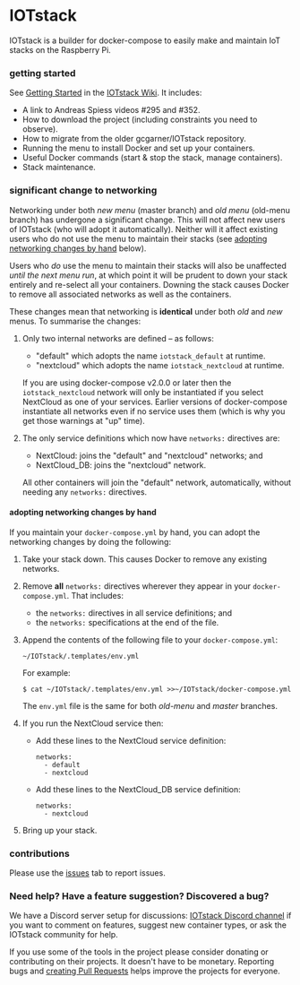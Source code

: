 # IOTstack

IOTstack is a builder for docker-compose to easily make and maintain IoT stacks on the Raspberry Pi.

### getting started

See [Getting Started](https://sensorsiot.github.io/IOTstack/Getting-Started) in the [IOTstack Wiki](https://sensorsiot.github.io/IOTstack/). It includes:

* A link to Andreas Spiess videos #295 and #352.
* How to download the project (including constraints you need to observe).
* How to migrate from the older gcgarner/IOTstack repository.
* Running the menu to install Docker and set up your containers.
* Useful Docker commands (start \& stop the stack, manage containers).
* Stack maintenance.

### significant change to networking

Networking under both *new menu* (master branch) and *old menu* (old-menu branch) has undergone a significant change. This will not affect new users of IOTstack (who will adopt it automatically). Neither will it affect existing users who do not use the menu to maintain their stacks (see [adopting networking changes by hand](#networkHandEdit) below).
 
Users who *do* use the menu to maintain their stacks will also be unaffected *until the next menu run*, at which point it will be prudent to down your stack entirely and re-select all your containers. Downing the stack causes Docker to remove all associated networks as well as the containers.

These changes mean that networking is **identical** under both *old* and *new* menus. To summarise the changes:

1. Only two internal networks are defined – as follows:

	* "default" which adopts the name `iotstack_default` at runtime.
	* "nextcloud" which adopts the name `iotstack_nextcloud` at runtime.
	
	If you are using docker-compose v2.0.0 or later then the `iotstack_nextcloud` network will only be instantiated if you select NextCloud as one of your services. Earlier versions of docker-compose instantiate all networks even if no service uses them (which is why you get those warnings at "up" time).

2. The only service definitions which now have `networks:` directives are:

	* NextCloud: joins the "default" and "nextcloud" networks; and
	* NextCloud_DB: joins the "nextcloud" network.
	
	All other containers will join the "default" network, automatically, without needing any `networks:` directives.

#### <a name="networkHandEdit"> adopting networking changes by hand </a>

If you maintain your `docker-compose.yml` by hand, you can adopt the networking changes by doing the following:

1. Take your stack down. This causes Docker to remove any existing networks. 
2. Remove **all** `networks:` directives wherever they appear in your `docker-compose.yml`. That includes: 

	* the `networks:` directives in all service definitions; and
	* the `networks:` specifications at the end of the file.

3. Append the contents of the following file to your `docker-compose.yml`:

	```
	~/IOTstack/.templates/env.yml
	```

	For example:
	
	```
	$ cat ~/IOTstack/.templates/env.yml >>~/IOTstack/docker-compose.yml
	```
	
	The `env.yml` file is the same for both *old-menu* and *master* branches.

4. If you run the NextCloud service then:

	* Add these lines to the NextCloud service definition:

		```
		networks:
		  - default
		  - nextcloud
		```

	* Add these lines to the NextCloud_DB service definition:

		```
		networks:
		  - nextcloud
		```

5. Bring up your stack.	

### contributions

Please use the [issues](https://github.com/SensorsIot/IOTstack/issues) tab to report issues.

### Need help? Have a feature suggestion? Discovered a bug?

We have a Discord server setup for discussions: [IOTstack Discord channel](https://discord.gg/ZpKHnks) if you want to comment on features, suggest new container types, or ask the IOTstack community for help.

If you use some of the tools in the project please consider donating or contributing on their projects. It doesn't have to be monetary. Reporting bugs and [creating Pull Requests](https://gist.github.com/Paraphraser/818bf54faf5d3b3ed08d16281f32297d) helps improve the projects for everyone.
